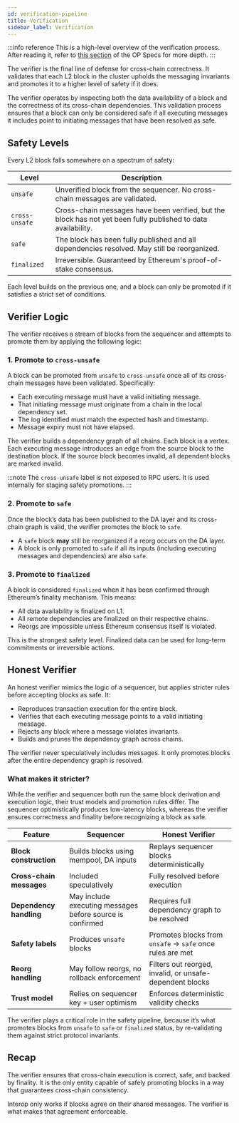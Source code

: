 ```yaml
---
id: verification-pipeline
title: Verification
sidebar_label: Verification
---
```


:::info reference
This is a high-level overview of the verification process. After reading it, refer to [this section](https://specs.optimism.io/interop/verifier.html) of the OP Specs for more depth.
:::

The verifier is the final line of defense for cross-chain correctness. It validates that each L2 block in the cluster upholds the messaging invariants and promotes it to a higher level of safety if it does.

The verifier operates by inspecting both the data availability of a block and the correctness of its cross-chain dependencies. This validation process ensures that a block can only be considered safe if all executing messages it includes point to initiating messages that have been resolved as safe.

## Safety Levels

Every L2 block falls somewhere on a spectrum of safety:

| Level        | Description |
|--------------|-------------|
| `unsafe`     | Unverified block from the sequencer. No cross-chain messages are validated. |
| `cross-unsafe` | Cross-chain messages have been verified, but the block has not yet been fully published to data availability. |
| `safe`       | The block has been fully published and all dependencies resolved. May still be reorganized. |
| `finalized`  | Irreversible. Guaranteed by Ethereum's proof-of-stake consensus. |

Each level builds on the previous one, and a block can only be promoted if it satisfies a strict set of conditions.

## Verifier Logic

The verifier receives a stream of blocks from the sequencer and attempts to promote them by applying the following logic:

### 1. Promote to `cross-unsafe`

A block can be promoted from `unsafe` to `cross-unsafe` once all of its cross-chain messages have been validated. Specifically:

- Each executing message must have a valid initiating message.
- That initiating message must originate from a chain in the local dependency set.
- The log identified must match the expected hash and timestamp.
- Message expiry must not have elapsed.

The verifier builds a dependency graph of all chains. Each block is a vertex. Each executing message introduces an edge from the source block to the destination block. If the source block becomes invalid, all dependent blocks are marked invalid.

:::note
The `cross-unsafe` label is not exposed to RPC users. It is used internally for staging safety promotions.
:::

### 2. Promote to `safe`

Once the block’s data has been published to the DA layer and its cross-chain graph is valid, the verifier promotes the block to `safe`.

- A `safe` block **may** still be reorganized if a reorg occurs on the DA layer.
- A block is only promoted to `safe` if all its inputs (including executing messages and dependencies) are also `safe`.

### 3. Promote to `finalized`

A block is considered `finalized` when it has been confirmed through Ethereum’s finality mechanism. This means:

- All data availability is finalized on L1.
- All remote dependencies are finalized on their respective chains.
- Reorgs are impossible unless Ethereum consensus itself is violated.

This is the strongest safety level. Finalized data can be used for long-term commitments or irreversible actions.

## Honest Verifier

An honest verifier mimics the logic of a sequencer, but applies stricter rules before accepting blocks as safe. It:

- Reproduces transaction execution for the entire block.
- Verifies that each executing message points to a valid initiating message.
- Rejects any block where a message violates invariants.
- Builds and prunes the dependency graph across chains.

The verifier never speculatively includes messages. It only promotes blocks after the entire dependency graph is resolved.

### What makes it stricter?

While the verifier and sequencer both run the same block derivation and execution logic, their trust models and promotion rules differ. The sequencer optimistically produces low-latency blocks, whereas the verifier ensures correctness and finality before recognizing a block as safe.

| Feature                    | **Sequencer**                                                | **Honest Verifier**                                           |
|---------------------------|--------------------------------------------------------------|---------------------------------------------------------------|
| **Block construction**     | Builds blocks using mempool, DA inputs                       | Replays sequencer blocks deterministically                     |
| **Cross-chain messages**   | Included speculatively                                       | Fully resolved before execution                               |
| **Dependency handling**    | May include executing messages before source is confirmed    | Requires full dependency graph to be resolved                 |
| **Safety labels**          | Produces `unsafe` blocks                                     | Promotes blocks from `unsafe` → `safe` once rules are met     |
| **Reorg handling**         | May follow reorgs, no rollback enforcement                   | Filters out reorged, invalid, or unsafe-dependent blocks       |
| **Trust model**            | Relies on sequencer key + user optimism                      | Enforces deterministic validity checks                        |

The verifier plays a critical role in the safety pipeline, because it’s what promotes blocks from `unsafe` to `safe` or `finalized` status, by re-validating them against strict protocol invariants.

## Recap

The verifier ensures that cross-chain execution is correct, safe, and backed by finality. It is the only entity capable of safely promoting blocks in a way that guarantees cross-chain consistency.

Interop only works if blocks agree on their shared messages. The verifier is what makes that agreement enforceable.